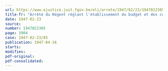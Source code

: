 ```yaml
---
url: https://www.ejustice.just.fgov.be/eli/arrete/1947/02/23/1947022305/justel
title-fr: "Arrêté du Régent réglant l'établissement du budget et des comptes de l'institut pour l'encouragement de la recherche scientifique dans l'industrie et l'agriculture"
date: 1947-02-23
source:
number: 1947022305
page: 3904
case: 1947-02-23/05
publication: 1947-04-16
starts:
modifies:
pdf-original:
pdf-consolidated:
---
```


